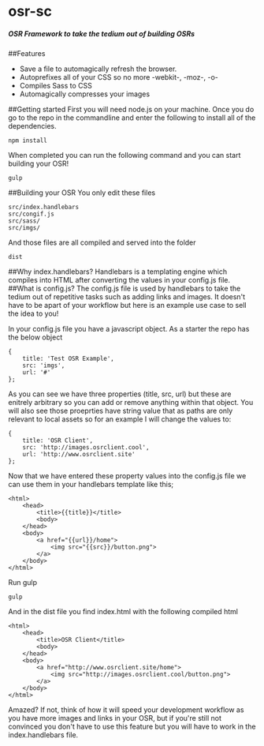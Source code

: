 # osr-sc
##### OSR Framework to take the tedium out of building OSRs
##Features
* Save a file to automagically refresh the browser.
* Autoprefixes all of your CSS so no more -webkit-, -moz-, -o-
* Compiles Sass to CSS
* Automagically compresses your images

##Getting started
First you will need node.js on your machine. Once you do go to the repo in the commandline and enter the following to install all of the dependencies.
```
npm install
```
When completed you can run the following command and you can start building your OSR!
```
gulp
```
##Building your OSR
You only edit these files
```
src/index.handlebars
src/congif.js
src/sass/
src/imgs/
```
And those files are all compiled and served into the folder
```
dist
```
##Why index.handlebars?
Handlebars is a templating engine which compiles into HTML after converting the values in your config.js file.
##What is config.js?
The config.js file is used by handlebars to take the tedium out of repetitive tasks such as adding links and images. It doesn't have to be apart of your workflow but here is an example use case to sell the idea to you!

In your config.js file you have a javascript object. As a starter the repo has the below object
```
{
    title: 'Test OSR Example',
    src: 'imgs',
    url: '#'
};
```
As you can see we have three properties (title, src, url) but these are enitrely arbitrary so you can add or remove anything within that object. You will also see those proeprties have string value that as paths are only relevant to local assets so for an example I will change the values to:
```
{
	title: 'OSR Client',
	src: 'http://images.osrclient.cool',
	url: 'http://www.osrclient.site'
};
```
Now that we have entered these property values into the config.js file we can use them in your handlebars template like this;
```
<html>
    <head>
        <title>{{title}}</title>
        <body>
    </head>
    <body>
        <a href="{{url}}/home">
            <img src="{{src}}/button.png">
        </a>
    </body>
</html>
```
Run gulp
```
gulp
```
And in the dist file you find index.html with the following compiled html
```
<html>
    <head>
        <title>OSR Client</title>
        <body>
    </head>
    <body>
        <a href="http://www.osrclient.site/home">
            <img src="http://images.osrclient.cool/button.png">
        </a>
    </body>
</html>
```
Amazed? If not, think of how it will speed your development workflow as you have more images and links in your OSR, but if you're still not convinced you don't have to use this feature but you will have to work in the index.handlebars file.
